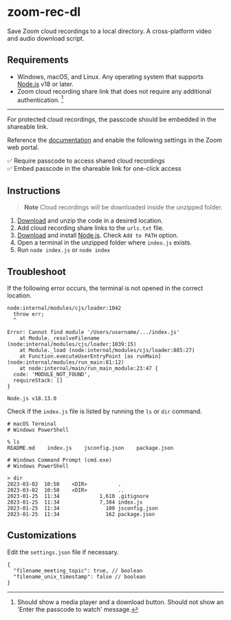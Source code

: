 # zoom-rec-dl

Save Zoom cloud recordings to a local directory. A cross-platform video and audio download script.

## Requirements

- Windows, macOS, and Linux. Any operating system that supports [Node.js](https://nodejs.org/) v18 or later.
- Zoom cloud recording share link that does not require any additional authentication. [^1]

---

For protected cloud recordings, the passcode should be embedded in the shareable link.

Reference the [documentation](https://support.zoom.us/hc/en-us/articles/11692220055821) and enable the following settings in the Zoom web portal.

✅ Require passcode to access shared cloud recordings\
✅ Embed passcode in the shareable link for one-click access

## Instructions

> **Note**
> Cloud recordings will be downloaded inside the unzipped folder.

1. [Download](https://github.com/hyunbinseo/zoom-rec-dl/archive/refs/heads/main.zip) and unzip the code in a desired location.
2. Add cloud recording share links to the `urls.txt` file.
3. [Download](https://nodejs.org/en/download/) and install [Node.js](https://nodejs.org/). Check `Add to PATH` option.
4. Open a terminal in the unzipped folder where `index.js` exists.
5. Run `node index.js` or `node index`

## Troubleshoot

If the following error occurs, the terminal is not opened in the correct location.

```
node:internal/modules/cjs/loader:1042
  throw err;
  ^

Error: Cannot find module '/Users/username/.../index.js'
    at Module._resolveFilename (node:internal/modules/cjs/loader:1039:15)
    at Module._load (node:internal/modules/cjs/loader:885:27)
    at Function.executeUserEntryPoint [as runMain] (node:internal/modules/run_main:81:12)
    at node:internal/main/run_main_module:23:47 {
  code: 'MODULE_NOT_FOUND',
  requireStack: []
}

Node.js v18.13.0
```

Check if the `index.js` file is listed by running the `ls` or `dir` command.

```
# macOS Terminal
# Windows PowerShell

% ls
README.md    index.js    jsconfig.json    package.json
```

```
# Windows Command Prompt (cmd.exe)
# Windows PowerShell

> dir
2023-03-02  10:50    <DIR>          .
2023-03-02  10:50    <DIR>          ..
2023-01-25  11:34             1,610 .gitignore
2023-01-25  11:34             7,384 index.js
2023-01-25  11:34               100 jsconfig.json
2023-01-25  11:34               162 package.json
```

## Customizations

Edit the `settings.json` file if necessary.

```jsonc
{
  "filename_meeting_topic": true, // boolean
  "filename_unix_timestamp": false // boolean
}
```

[^1]: Should show a media player and a download button. Should not show an 'Enter the passcode to watch' message.
